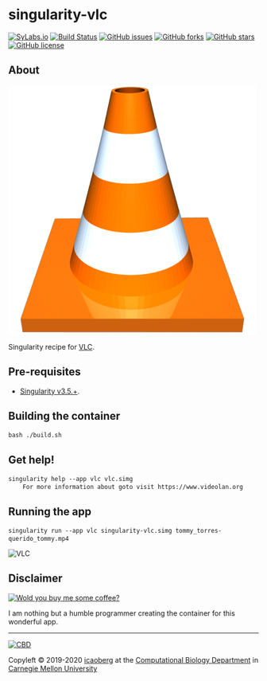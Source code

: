 # singularity-vlc
[![SyLabs.io](https://img.shields.io/badge/hosted-SyLabs.io-green.svg)](https://cloud.sylabs.io/library/icaoberg/default/vlc)
[![Build Status](https://travis-ci.org/icaoberg/singularity-vlc.svg?branch=master)](https://travis-ci.org/icaoberg/singularity-vlc)
[![GitHub issues](https://img.shields.io/github/issues/icaoberg/singularity-vlc.svg)](https://github.com/icaoberg/singularity-vlc/issues)
[![GitHub forks](https://img.shields.io/github/forks/icaoberg/singularity-vlc.svg)](https://github.com/icaoberg/singularity-vlc/network)
[![GitHub stars](https://img.shields.io/github/stars/icaoberg/singularity-vlc.svg)](https://github.com/icaoberg/singularity-vlc/stargazers)
[![GitHub license](https://img.shields.io/badge/license-GPLv3-blue.svg)](https://www.gnu.org/licenses/quick-guide-gplv3.en.html)

## About

![Logo](./images/logo.png)

Singularity recipe for [VLC](https://www.videolan.org/vlc/index.html).

## Pre-requisites

* [Singularity v3.5.+](https://sylabs.io/docs/).

## Building the container
```
bash ./build.sh
```

## Get help!
```
singularity help --app vlc vlc.simg
    For more information about goto visit https://www.videolan.org
```

## Running the app
```
singularity run --app vlc singularity-vlc.simg tommy_torres-querido_tommy.mp4
```

![VLC](images/singularity-vlc.gif)

## Disclaimer

[![Wold you buy me some coffee?](https://www.buymeacoffee.com/assets/img/custom_images/orange_img.png)](https://www.buymeacoffee.com/icaoberg)

I am nothing but a humble programmer creating the container for this wonderful app. 

---
[![CBD](http://www.cbd.cmu.edu/wp-content/uploads/2017/07/wordpress-default.png)](http://www.cbd.cmu.edu)

Copyleft © 2019-2020 [icaoberg](http://www.andrew.cmu.edu/~icaoberg) at the [Computational Biology Department](http://www.cbd.cmu.edu) in [Carnegie Mellon University](http://www.cmu.edu)
